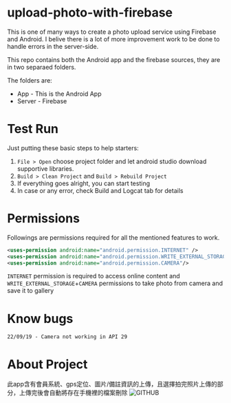 # upload-photo-with-firebase
This is one of many ways to create a photo upload service using Firebase and Android. I belive there is a lot of more improvement work to be done to handle errors in the server-side.

This repo contains both the Android app and the firebase sources, they are in two separaed folders.

The folders are:

* App - This is the Android App
* Server - Firebase
# Test Run
Just putting these basic steps to help starters:

1. `File > Open` choose project folder and let android studio download supportive libraries.
2. `Build > Clean Project` and `Build > Rebuild Project`
3. If everything goes alright, you can start testing
4. In case or any error, check Build and Logcat tab for details

# Permissions
Followings are permissions required for all the mentioned features to work.
```xml
<uses-permission android:name="android.permission.INTERNET" />
<uses-permission android:name="android.permission.WRITE_EXTERNAL_STORAGE"/>
<uses-permission android:name="android.permission.CAMERA"/>
```
`INTERNET` permission is required to access online content and `WRITE_EXTERNAL_STORAGE`+`CAMERA` permissions to take photo from camera and save it to gallery
# Know bugs
```
22/09/19 - Camera not working in API 29
```
# About Project
此app含有會員系統、gps定位、圖片/備註資訊的上傳，且選擇拍完照片上傳的部分，上傳完後會自動將存在手機裡的檔案刪除
![GITHUB]( 圖片網址 "圖片名稱")
